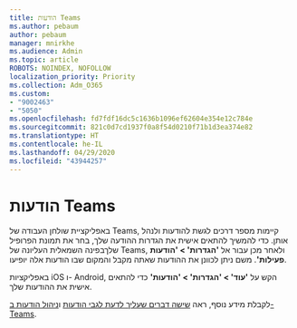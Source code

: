 ```yaml
---
title: הודעות Teams
ms.author: pebaum
author: pebaum
manager: mnirkhe
ms.audience: Admin
ms.topic: article
ROBOTS: NOINDEX, NOFOLLOW
localization_priority: Priority
ms.collection: Adm_O365
ms.custom:
- "9002463"
- "5050"
ms.openlocfilehash: fd7fdf16dc5c1636b1096ef62604e354e12c784e
ms.sourcegitcommit: 821c0d7cd1937f0a8f54d0210f71b1d3ea374e82
ms.translationtype: HT
ms.contentlocale: he-IL
ms.lasthandoff: 04/29/2020
ms.locfileid: "43944257"
---
```

# <a name="teams-notifications"></a>הודעות Teams

באפליקציית שולחן העבודה של Teams, קיימות מספר דרכים לגשת להודעות ולנהל אותן. כדי להמשיך להתאים אישית את הגדרות ההודעה שלך, בחר את תמונת הפרופיל שלךבפינה השמאלית העליונה של Teams, ולאחר מכן עבור אל **'הגדרות' > 'הודעות פעילות'**. משם ניתן לכוונן את ההודעות שאתה מקבל והמקום שבו הודעות אלה יופיעו. 

באפליקציות iOS ו- Android, הקש על **'עוד' > 'הגדרות' > 'הודעות'** כדי להתאים אישית את ההודעות שלך.

לקבלת מידע נוסף, ראה [שישה דברים שעליך לדעת לגבי הודעות](https://support.microsoft.com/he-IL/office/six-things-to-know-about-notifications-abb62c60-3d15-4968-b86a-42fea9c22cf4) ו[ניהול הודעות ב- Teams](https://support.office.com/article/manage-notifications-in-teams-1cc31834-5fe5-412b-8edb-43fecc78413d#ID0EAABAAA).
